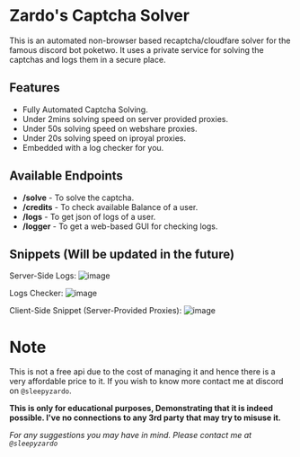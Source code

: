 # Zardo's Captcha Solver

This is an automated non-browser based recaptcha/cloudfare solver for the famous discord bot poketwo. It uses a private service for solving the captchas and logs them in a secure place. 

## Features
- Fully Automated Captcha Solving.
- Under 2mins solving speed on server provided proxies.
- Under 50s solving speed on webshare proxies.
- Under 20s solving speed on iproyal proxies.
- Embedded with a log checker for you.

## Available Endpoints
- **/solve** - To solve the captcha.
- **/credits** - To check available Balance of a user.
- **/logs** - To get json of logs of a user.
- **/logger** - To get a web-based GUI for checking logs.

## Snippets (Will be updated in the future)
Server-Side Logs:
![image](https://github.com/sleepyzardo/ZardoCaptchaSolver/assets/88527682/5c5a601e-1993-4056-8d9a-e80ec610abc9)

Logs Checker:
![image](https://github.com/sleepyzardo/captcha_solver/assets/88527682/7ed4ce03-65ab-4eae-b0b7-d58a97e8d931)

Client-Side Snippet (Server-Provided Proxies):
![image](https://github.com/sleepyzardo/ZardoCaptchaSolver/assets/88527682/1d71ab12-af3d-4ac6-b5b1-105a75527f79)


# Note
This is not a free api due to the cost of managing it and hence there is a very affordable price to it. If you wish to know more contact me at discord on `@sleepyzardo`.


**This is only for educational purposes, Demonstrating that it is indeed possible. I've no connections to any 3rd party that may try to misuse it.**




*For any suggestions you may have in mind. Please contact me at `@sleepyzardo`*
